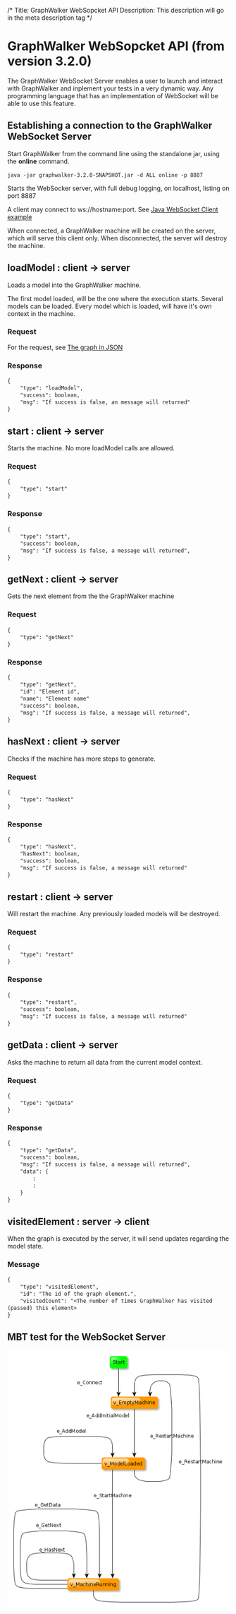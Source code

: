 /*
Title: GraphWalker WebSopcket API
Description: This description will go in the meta description tag
*/

# GraphWalker WebSopcket API (from version 3.2.0)

The GraphWalker WebSocket Server enables a user to launch and interact with GraphWalker and inplement your tests in a very dynamic way. Any programming language that has an implementation of WebSocket will be able to use this feature.


## Establishing a connection to the GraphWalker WebSocket Server
Start GraphWalker from the command line using the standalone jar, using the **online** command.
~~~
java -jar graphwalker-3.2.0-SNAPSHOT.jar -d ALL online -p 8887
~~~
Starts the WebSocker server, with full debug logging, on localhost, listing on port 8887

A client may connect to ws://hostname:port. See [Java WebSocket Client example](https://github.com/GraphWalker/graphwalker-example/tree/3.2.0/java-websocket)

When connected, a GraphWalker machine will be created on the server, which will serve this client only.
When disconnected, the server will destroy the machine.

## loadModel : client -> server
Loads a model into the GraphWalker machine.

The first model loaded, will be the one where the execution starts.
Several models can be loaded. Every model which is loaded, will have it's own context in the machine.
 
### Request
For the request, see [The graph in JSON](json_graph)

### Response
~~~
{
    "type": "loadModel",
    "success": boolean,
    "msg": "If success is false, an message will returned"
}
~~~

## start : client -> server
Starts the machine. No more loadModel calls are allowed. 

### Request
~~~
{
    "type": "start"
}
~~~

### Response
~~~
{
    "type": "start",
    "success": boolean,
    "msg": "If success is false, a message will returned",
}
~~~

## getNext : client -> server
Gets the next element from the the GraphWalker machine

### Request
~~~
{
    "type": "getNext"
}
~~~

### Response
~~~
{
    "type": "getNext",
    "id": "Element id",
    "name": "Element name"
    "success": boolean,
    "msg": "If success is false, a message will returned",
}
~~~

## hasNext : client -> server
Checks if the machine has more steps to generate.

### Request
~~~
{
    "type": "hasNext"
}
~~~

### Response
~~~
{
    "type": "hasNext",
    "hasNext": boolean,
    "success": boolean,
    "msg": "If success is false, a message will returned"
}
~~~

## restart : client -> server
Will restart the machine. Any previously loaded models will be destroyed.

### Request
~~~
{
    "type": "restart"
}
~~~

### Response
~~~
{
    "type": "restart",
    "success": boolean,
    "msg": "If success is false, a message will returned"
}
~~~

## getData : client -> server
Asks the machine to return all data from the current model context.

### Request
~~~
{
    "type": "getData"
}
~~~

### Response
~~~
{
    "type": "getData",
    "success": boolean,
    "msg": "If success is false, a message will returned",
    "data": {
        :
        :
    }
}
~~~

## visitedElement : server -> client
When the graph is executed by the server, it will send updates regarding the model state.

### Message
~~~
{
    "type": "visitedElement",
    "id": "The id of the graph element.",
    "visitedCount": "<The number of times GraphWalker has visited (passed) this element>
}
~~~

## MBT test for the WebSocket Server

<img src="/content/images/websocket_api.png" alt="WebSocket API">
